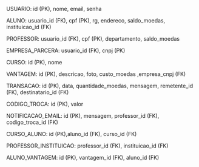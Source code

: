 USUARIO: id (PK), nome, email, senha

ALUNO: usuario_id (FK), cpf (PK), rg, endereco, saldo_moedas, instituicao_id (FK)

PROFESSOR: usuario_id (FK), cpf (PK), departamento, saldo_moedas

EMPRESA_PARCERA: usuario_id (FK), cnpj (PK)

CURSO: id (PK), nome

VANTAGEM: id (PK), descricao, foto, custo_moedas ,empresa_cnpj (FK)

TRANSACAO: id (PK), data, quantidade_moedas, mensagem, remetente_id (FK), destinatario_id (FK)

CODIGO_TROCA: id (PK), valor

NOTIFICACAO_EMAIL: id (PK), mensagem, professor_id (FK), codigo_troca_id (FK)

CURSO_ALUNO: id (PK),aluno_id (FK), curso_id (FK)

PROFESSOR_INSTITUICAO: professor_id (FK), instituicao_id (FK)

ALUNO_VANTAGEM: id (PK), vantagem_id (FK), aluno_id (FK)

